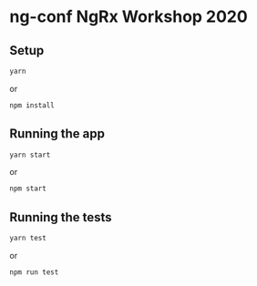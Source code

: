 # ng-conf NgRx Workshop 2020

## Setup

```sh
yarn
```

or

```sh
npm install
```

## Running the app

```sh
yarn start
```

or

```sh
npm start
```

## Running the tests

```sh
yarn test
```

or

```sh
npm run test
```
